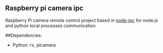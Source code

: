 ## Raspberry pi camera ipc

Raspberry Pi camera remote control project based in [node-ipc](https://www.npmjs.com/package/node-ipc) for node.js and python local processes communication.


##Dependencies:
+ Python: rx, picamera